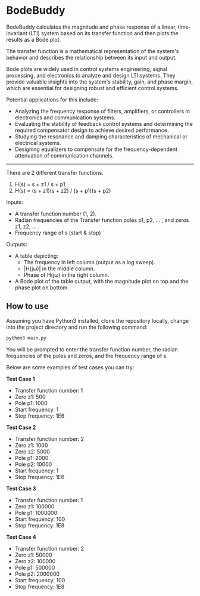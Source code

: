 # BodeBuddy

BodeBuddy calculates the magnitude and phase response of a linear, time-invariant (LTI) system
based on its transfer function and then plots the results as a Bode plot.

The transfer function is a mathematical representation of the system's behavior and describes the relationship between its input and output.

Bode plots are widely used in control systems engineering, signal processing, and electronics to analyze and design LTI systems. They provide valuable insights into the system's stability, gain, and phase margin, which are essential for designing robust and efficient control systems.

Potential applications for this include:

- Analyzing the frequency response of filters, amplifiers, or controllers in electronics and communication systems.
- Evaluating the stability of feedback control systems and determining the required compensator design to achieve desired performance.
- Studying the resonance and damping characteristics of mechanical or electrical systems.
- Designing equalizers to compensate for the frequency-dependent attenuation of communication channels.

---

There are 2 different transfer functions.

1. H(s) = s + z1 / s + p1
2. H(s) = (s + z1)(s + z2) / (s + p1)(s + p2)

Inputs:

- A transfer function number (1, 2).
- Radian frequencies of the Transfer function poles p1, p2, ... , and zeros z1, z2, ... .
- Frequency range of s (start & stop)

Outputs:

- A table depicting:
  - The frequency in left column (output as a log sweep).
  - |H(jω)| in the middle column.
  - Phase of H(jω) in the right column.
- A Bode plot of the table output, with the magnitude plot on top and the phase plot on bottom.

## How to use

Assuming you have Python3 installed, clone the repository locally, change into the project directory and run the following command:

```bash
python3 main.py
```

You will be prompted to enter the transfer function number,
the radian frequencies of the poles and zeros,
and the frequency range of s.

Below are some examples of test cases you can try:

**Test Case 1**
- Transfer function number: 1
- Zero z1: 500
- Pole p1: 1000
- Start frequency: 1
- Stop frequency: 1E6

**Test Case 2**
- Transfer function number: 2
- Zero z1: 1000
- Zero z2: 5000
- Pole p1: 2000
- Pole p2: 10000
- Start frequency: 1
- Stop frequency: 1E6

**Test Case 3**
- Transfer function number: 1
- Zero z1: 100000
- Pole p1: 1000000
- Start frequency: 100
- Stop frequency: 1E8

**Test Case 4**
- Transfer function number: 2
- Zero z1: 50000
- Zero z2: 100000
- Pole p1: 500000
- Pole p2: 2000000
- Start frequency: 100
- Stop frequency: 1E8



